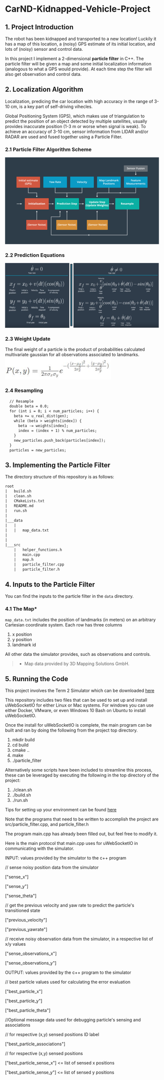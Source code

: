 # CarND-Kidnapped-Vehicle-Project

## 1. Project Introduction
The robot has been kidnapped and transported to a new location! Luckily it has a map of this location, a (noisy) GPS estimate of its initial location, and lots of (noisy) sensor and control data.

In this project I implement a 2-dimensional **particle filter** in C++. The particle filter will be given a map and some initial localization information (analogous to what a GPS would provide). At each time step the filter will also get observation and control data.

## 2. Localization Algorithm
Localization, predicing the car location with high accuracy in the range of 3-10 cm, is a key part of self-driving vihecles.

Global Positioning System (GPS), which makes use of triangulation to predict the position of an object detected by multiple satellites, usually provides inaccurate position (1-3 m or worse when signal is weak). To achieve an accuracy of 3-10 cm, sensor information from LIDAR and/or RADAR are used and fused together using a Particle Filter.

### 2.1 Particle Filter Algorithm Scheme
![alt text](./images/pf.png)

### 2.2 Prediction Equations
![alt text](./images/prediction.png)

### 2.3 Weight Update
The final weight of a particle is the product of probabilities calculated
multivariate gaussian for all observations associated to landmarks.  
![alt text](./images/gf.png)

### 2.4 Resampling
```
  // Resample
  double beta = 0.0;
  for (int i = 0; i < num_particles; i++) {
    beta += u_real_dist(gen);
    while (beta > weights[index]) {
      beta -= weights[index];
      index = (index + 1) % num_particles;
    }
    new_particles.push_back(particles[index]);
  }
  particles = new_particles;

```
## 3. Implementing the Particle Filter
The directory structure of this repository is as follows:

```
root
|   build.sh
|   clean.sh
|   CMakeLists.txt
|   README.md
|   run.sh
|
|___data
|   |   
|   |   map_data.txt
|   
|   
|___src
    |   helper_functions.h
    |   main.cpp
    |   map.h
    |   particle_filter.cpp
    |   particle_filter.h
```

## 4. Inputs to the Particle Filter
You can find the inputs to the particle filter in the `data` directory.

### 4.1 The Map*
`map_data.txt` includes the position of landmarks (in meters) on an arbitrary Cartesian coordinate system. Each row has three columns
1. x position
2. y position
3. landmark id

All other data the simulator provides, such as observations and controls.

> * Map data provided by 3D Mapping Solutions GmbH.

## 5. Running the Code
This project involves the Term 2 Simulator which can be downloaded [here](https://github.com/udacity/self-driving-car-sim/releases)

This repository includes two files that can be used to set up and install uWebSocketIO for either Linux or Mac systems. For windows you can use either Docker, VMware, or even Windows 10 Bash on Ubuntu to install uWebSocketIO.

Once the install for uWebSocketIO is complete, the main program can be built and ran by doing the following from the project top directory.

1. mkdir build
2. cd build
3. cmake ..
4. make
5. ./particle_filter

Alternatively some scripts have been included to streamline this process, these can be leveraged by executing the following in the top directory of the project:

1. ./clean.sh
2. ./build.sh
3. ./run.sh

Tips for setting up your environment can be found [here](https://classroom.udacity.com/nanodegrees/nd013/parts/40f38239-66b6-46ec-ae68-03afd8a601c8/modules/0949fca6-b379-42af-a919-ee50aa304e6a/lessons/f758c44c-5e40-4e01-93b5-1a82aa4e044f/concepts/23d376c7-0195-4276-bdf0-e02f1f3c665d)

Note that the programs that need to be written to accomplish the project are src/particle_filter.cpp, and particle_filter.h

The program main.cpp has already been filled out, but feel free to modify it.

Here is the main protocol that main.cpp uses for uWebSocketIO in communicating with the simulator.

INPUT: values provided by the simulator to the c++ program

// sense noisy position data from the simulator

["sense_x"]

["sense_y"]

["sense_theta"]

// get the previous velocity and yaw rate to predict the particle's transitioned state

["previous_velocity"]

["previous_yawrate"]

// receive noisy observation data from the simulator, in a respective list of x/y values

["sense_observations_x"]

["sense_observations_y"]


OUTPUT: values provided by the c++ program to the simulator

// best particle values used for calculating the error evaluation

["best_particle_x"]

["best_particle_y"]

["best_particle_theta"]

//Optional message data used for debugging particle's sensing and associations

// for respective (x,y) sensed positions ID label

["best_particle_associations"]

// for respective (x,y) sensed positions

["best_particle_sense_x"] <= list of sensed x positions

["best_particle_sense_y"] <= list of sensed y positions




